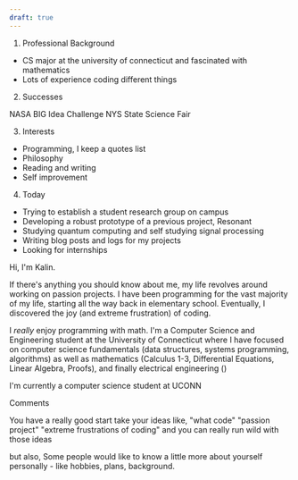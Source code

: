 ```yaml
---
draft: true
---
```

1. Professional Background
- CS major at the university of connecticut and fascinated with mathematics
- Lots of experience coding different things

2. Successes

NASA BIG Idea Challenge
NYS State Science Fair

3. Interests
- Programming, I keep a quotes list
- Philosophy
- Reading and writing
- Self improvement



4. Today
- Trying to establish a student research group on campus
- Developing a robust prototype of a previous project, Resonant
- Studying quantum computing and self studying signal processing
- Writing blog posts and logs for my projects
- Looking for internships

Hi, I'm Kalin.

If there's anything you should know about me, my life revolves around working on passion projects. I have been programming for the vast majority of my life, starting all the way back in elementary school. Eventually, I discovered the joy (and extreme frustration) of coding. 




I *really* enjoy programming with math.
I'm a Computer Science and Engineering student at the University of Connecticut where I have focused on computer science fundamentals (data structures, systems programming, algorithms) as well as mathematics (Calculus 1-3, Differential Equations, Linear Algebra, Proofs), and finally electrical engineering ()

I'm currently a computer science student at UCONN

Comments

You have a really good start
take your ideas like, "what code" "passion project" "extreme frustrations of coding" and you can really run wild with those ideas

but also, Some people would like to know a little more about yourself personally - like hobbies, plans, background. 
